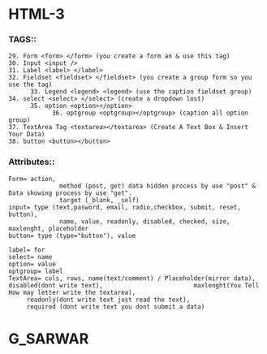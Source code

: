# HTML-3

### TAGS::
	29. Form <form> </form> (you create a form an & use this tag)
	30. Input <input />
	31. Label <label> </label>
	32. Fieldset <fieldset> </fieldset> (you create a group form so you use the tag)
	      33. Legend <legend> <legend> (use the caption fieldset group)
	34. select <select> </select> (create a dropdown lost)
	      35. option <option></option>
	            36. optgroup <optgroup></optgroup> (caption all option group)
	37. TextArea Tag <textarea></textarea> (Create A Text Box & Insert Your Data)
	38. button <button></button>


### Attributes::

	Form= action, 
	              method (post, get) data hidden process by use "post" & Data showing process by use "get".
	              target (_blank, _self)
	input= type (text,pasword, email, radio,checkbox, submit, reset, button),
	              name, value, readonly, disabled, checked, size, maxlenght, placeholder
	button= type (type="button"), value
		
	label= for
	select= name
	option= value
	optgroup= label
	TextArea= cols, rows, name(text/comment) / Placeholder(mirror data), disabled(dont write text), 				 		maxlenght(You Tell How may letter write the textarea), 
		 readonly(dont write text just read the text),
		 required (dont write text you dont submit a data)
	



# G_SARWAR
